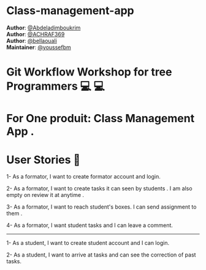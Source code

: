 # Class-management-app

**Author**: [@Abdeladimboukrim](https://github.com/Abdeladimboukrim)  
**Author**: [@ACHRAF369](https://github.com/ACHRAF369)  
**Author**: [@bellaouali](https://github.com/bellaouali)  
**Maintainer**: [@youssefbm ](https://github.com/youssefbm)

# Git Workflow Workshop for tree Programmers 💻 💻 
# For One produit: Class Management App .





<!-- ***********************************************************-->
#  User  Stories  :rocket:



1- As a formator, I want to create formator account and login.

2- As a formator, I want to create tasks it can  seen by students . I am also empty on review it at anytime .

3- As a formator, I want to reach student's boxes. I can send assignment to them .

4- As a formator, I want student tasks and I can leave a comment.
 ***********************************************************
 
1- As a student, I want to  create student account and I can login.

2- As a student, I want to arrive at tasks and can see the correction of past tasks.
